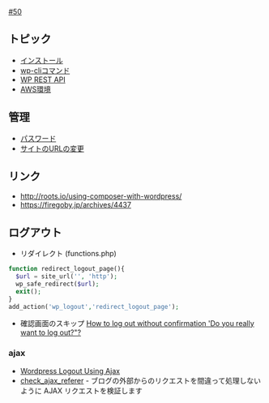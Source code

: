 [#50](https://github.com/hdknr/scriptogr.am/issues/50)

## トピック

- [インストール](wordpress.wp-cli.md)
- [wp-cliコマンド](wordpress.wp-cli.md)
- [WP REST API](wordpress.rest.md)
- [AWS環境](wordpress.aws.md)

## 管理

- [パスワード](wordpress.password.md)
- [サイトのURLの変更](wordpress.config.md)

## リンク

- http://roots.io/using-composer-with-wordpress/
- https://firegoby.jp/archives/4437


## ログアウト

- リダイレクト (functions.php)

~~~php
function redirect_logout_page(){
  $url = site_url('', 'http');
  wp_safe_redirect($url);
  exit();
}
add_action('wp_logout','redirect_logout_page');
~~~

- 確認画面のスキップ [How to log out without confirmation 'Do you really want to log out?"?](http://wordpress.stackexchange.com/questions/67336/how-to-log-out-without-confirmation-do-you-really-want-to-log-out)

### ajax

- [Wordpress Logout Using Ajax](http://stackoverflow.com/questions/24590295/wordpress-logout-using-ajax)
- [check_ajax_referer](http://bit.ly/2b5vqEp) - ブログの外部からのリクエストを間違って処理しないように AJAX リクエストを検証します
